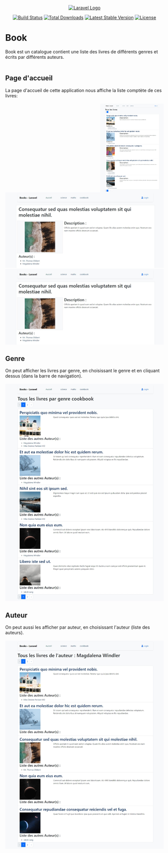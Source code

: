 <p align="center"><a href="https://laravel.com" target="_blank"><img src="https://raw.githubusercontent.com/laravel/art/master/logo-lockup/5%20SVG/2%20CMYK/1%20Full%20Color/laravel-logolockup-cmyk-red.svg" width="400" alt="Laravel Logo"></a></p>

<p align="center">
<a href="https://github.com/laravel/framework/actions"><img src="https://github.com/laravel/framework/workflows/tests/badge.svg" alt="Build Status"></a>
<a href="https://packagist.org/packages/laravel/framework"><img src="https://img.shields.io/packagist/dt/laravel/framework" alt="Total Downloads"></a>
<a href="https://packagist.org/packages/laravel/framework"><img src="https://img.shields.io/packagist/v/laravel/framework" alt="Latest Stable Version"></a>
<a href="https://packagist.org/packages/laravel/framework"><img src="https://img.shields.io/packagist/l/laravel/framework" alt="License"></a>
</p>

# Book
Book est un catalogue contient une liste des livres de différents genres et écrits par différents auteurs.<br><br>
## Page d'accueil

La page d'accueil de cette application nous affiche la liste comptète de ces livres:
<br><br>
        <img src="https://github.com/Sekma/book/blob/main/img_interface/front_home.jpeg" align="right" width="40%" alt="">
    <div width="40%">
        <img src="https://github.com/Sekma/book/blob/main/img_interface/front_show_book.jpeg" alt="">
        <img src="https://github.com/Sekma/book/blob/main/img_interface/front_show_book.jpeg" alt="">
    </div>
</div>

## Genre
On peut afficher les livres par genre, en choisissant le genre et en cliquant dessus (dans la barre de navigation).
<br><br>
<img src="https://github.com/Sekma/book/blob/main/img_interface/front_genre.jpeg" alt="">
## Auteur
On peut aussi les afficher par auteur, en choisissant l'auteur (liste des auteurs).
<br><br>
<img src="https://github.com/Sekma/book/blob/main/img_interface/front_author.jpeg" alt="">



